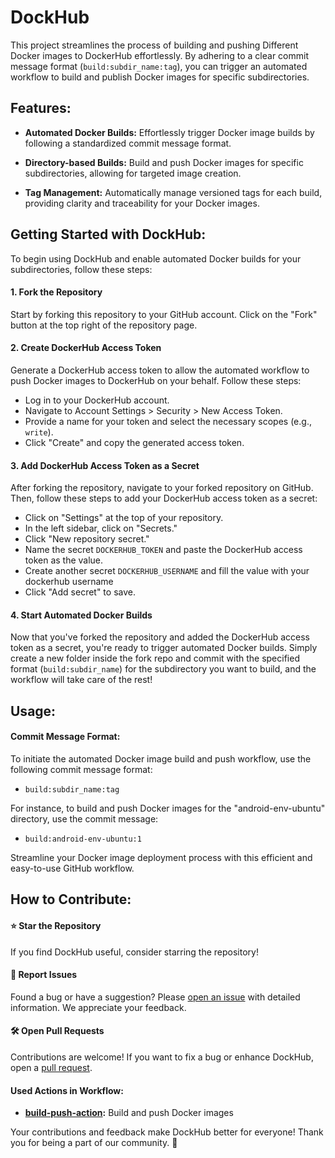 # DockHub

This project streamlines the process of building and pushing Different Docker images to DockerHub effortlessly. By adhering to a clear commit message format (`build:subdir_name:tag`), you can trigger an automated workflow to build and publish Docker images for specific subdirectories.

## Features:

- **Automated Docker Builds:** Effortlessly trigger Docker image builds by following a standardized commit message format.

- **Directory-based Builds:** Build and push Docker images for specific subdirectories, allowing for targeted image creation.

- **Tag Management:** Automatically manage versioned tags for each build, providing clarity and traceability for your Docker images.

## Getting Started with DockHub: 

To begin using DockHub and enable automated Docker builds for your subdirectories, follow these steps:

#### 1. Fork the Repository

Start by forking this repository to your GitHub account. Click on the "Fork" button at the top right of the repository page.

#### 2. Create DockerHub Access Token

Generate a DockerHub access token to allow the automated workflow to push Docker images to DockerHub on your behalf. Follow these steps:

   - Log in to your DockerHub account.
   - Navigate to Account Settings > Security > New Access Token.
   - Provide a name for your token and select the necessary scopes (e.g., `write`).
   - Click "Create" and copy the generated access token.

#### 3. Add DockerHub Access Token as a Secret

After forking the repository, navigate to your forked repository on GitHub. Then, follow these steps to add your DockerHub access token as a secret:

   - Click on "Settings" at the top of your repository.
   - In the left sidebar, click on "Secrets."
   - Click "New repository secret."
   - Name the secret `DOCKERHUB_TOKEN` and paste the DockerHub access token as the value.
   - Create another secret `DOCKERHUB_USERNAME` and fill the value with your dockerhub username
   - Click "Add secret" to save.

#### 4. Start Automated Docker Builds

Now that you've forked the repository and added the DockerHub access token as a secret, you're ready to trigger automated Docker builds. Simply create a new folder inside the fork repo and commit with the specified format (`build:subdir_name`) for the subdirectory you want to build, and the workflow will take care of the rest!

## Usage:

#### Commit Message Format:
To initiate the automated Docker image build and push workflow, use the following commit message format:

- `build:subdir_name:tag`

For instance, to build and push Docker images for the "android-env-ubuntu" directory, use the commit message:

- `build:android-env-ubuntu:1`

Streamline your Docker image deployment process with this efficient and easy-to-use GitHub workflow.



## How to Contribute:

#### ⭐ Star the Repository

If you find DockHub useful, consider starring the repository!

#### 🐞 Report Issues

Found a bug or have a suggestion? Please [open an issue](https://github.com/shaquibimdad/DockHub/issues) with detailed information. We appreciate your feedback.

#### 🛠️ Open Pull Requests

Contributions are welcome! If you want to fix a bug or enhance DockHub, open a [pull request](https://github.com/shaquibimdad/DockHub/pulls).

#### Used Actions in Workflow:

- **[build-push-action](https://github.com/marketplace/actions/build-and-push-docker-images):** Build and push Docker images


Your contributions and feedback make DockHub better for everyone! Thank you for being a part of our community. 🚀
